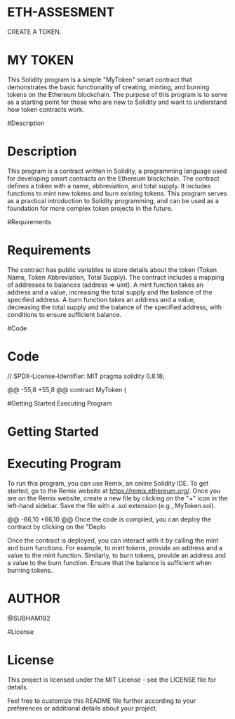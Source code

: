 # ETH-ASSESMENT
CREATE A TOKEN.
# MY TOKEN
This Solidity program is a simple "MyToken" smart contract that demonstrates the basic functionality of creating, minting, and burning tokens on the Ethereum blockchain. The purpose of this program is to serve as a starting point for those who are new to Solidity and want to understand how token contracts work.

#Description
# Description
This program is a contract written in Solidity, a programming language used for developing smart contracts on the Ethereum blockchain. The contract defines a token with a name, abbreviation, and total supply. It includes functions to mint new tokens and burn existing tokens. This program serves as a practical introduction to Solidity programming, and can be used as a foundation for more complex token projects in the future.

#Requirements
# Requirements
The contract has public variables to store details about the token (Token Name, Token Abbreviation, Total Supply).
The contract includes a mapping of addresses to balances (address => uint).
A mint function takes an address and a value, increasing the total supply and the balance of the specified address.
A burn function takes an address and a value, decreasing the total supply and the balance of the specified address, with conditions to ensure sufficient balance.

#Code
# Code
// SPDX-License-Identifier: MIT
pragma solidity 0.8.18;

@@ -55,8 +55,8 @@ contract MyToken {



#Getting Started
Executing Program
# Getting Started
# Executing Program
To run this program, you can use Remix, an online Solidity IDE. To get started, go to the Remix website at https://remix.ethereum.org/.
Once you are on the Remix website, create a new file by clicking on the "+" icon in the left-hand sidebar. Save the file with a .sol extension (e.g., MyToken.sol). 

@@ -66,10 +66,10 @@ Once the code is compiled, you can deploy the contract by clicking on the "Deplo

Once the contract is deployed, you can interact with it by calling the mint and burn functions. For example, to mint tokens, provide an address and a value to the mint function. Similarly, to burn tokens, provide an address and a value to the burn function. Ensure that the balance is sufficient when burning tokens.

# AUTHOR
@SUBHAM192

#License
# License
This project is licensed under the MIT License - see the LICENSE file for details.

Feel free to customize this README file further according to your preferences or additional details about your project.

 
